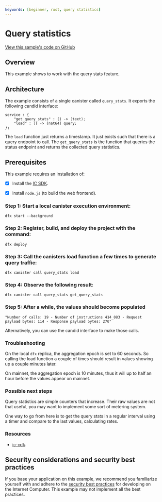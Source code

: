 ```yaml
---
keywords: [beginner, rust, query statistics]
---
```


# Query statistics

[View this sample's code on GitHub](https://github.com/dfinity/examples/tree/master/rust/query_stats)

## Overview 

This example shows to work with the query stats feature.

## Architecture

The example consists of a single canister called `query_stats`.
It exports the following candid interface:

```candid
service : {
    "get_query_stats" : () -> (text);
    "load" : () -> (nat64) query;
};

```

The `load` function just returns a timestamp.
It just exists such that there is a query endpoint to call.
The `get_query_stats` is the function that queries the status endpoint and returns the collected query statistics.

## Prerequisites
This example requires an installation of:
- [x] Install the [IC SDK](https://internetcomputer.org/docs/current/developer-docs/setup/install/index.mdx).
- [x] Install `node.js` (to build the web frontend).


 ### Step 1: Start a local canister execution environment:

```
dfx start --background
```

 ### Step 2: Register, build, and deploy the project with the command:

```
dfx deploy
```

 ### Step 3: Call the canisters load function a few times to generate query traffic:

```
dfx canister call query_stats load
```

 ### Step 4: Observe the following result:

```
dfx canister call query_stats get_query_stats
```

 ### Step 5: After a while, the values should become populated

```
"Number of calls: 19 - Number of instructions 414_083 - Request payload bytes: 114 - Response payload bytes: 270"
```

Alternatively, you can use the candid interface to make those calls.

### Troubleshooting

On the local `dfx` replica, the aggregation epoch is set to 60 seconds.
So calling the load function a couple of times should result in values showing up a couple minutes later.

On mainnet, the aggregation epoch is 10 minutes, thus it will up to half an hour before the values appear on mainnet.

### Possible next steps

Query statistics are simple counters that increase.
Their raw values are not that useful, you may want to implement some sort of metering system.

One way to go from here is to get the query stats in a regular interval using a timer and compare to the last values, calculating rates.

### Resources
- [ic-cdk](https://docs.rs/ic-cdk/latest/ic_cdk/).

## Security considerations and security best practices

If you base your application on this example, we recommend you familiarize yourself with and adhere to the [security best practices](https://internetcomputer.org/docs/current/references/security/) for developing on the Internet Computer. This example may not implement all the best practices.
